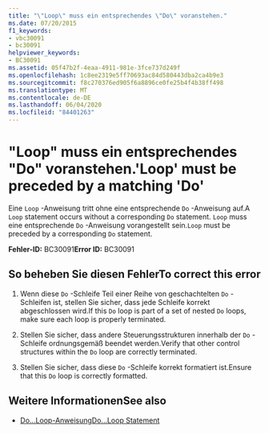 ```yaml
---
title: "\"Loop\" muss ein entsprechendes \"Do\" voranstehen."
ms.date: 07/20/2015
f1_keywords:
- vbc30091
- bc30091
helpviewer_keywords:
- BC30091
ms.assetid: 05f47b2f-4eaa-4911-981e-3fce737d249f
ms.openlocfilehash: 1c8ee2319e5ff70693ac84d580443dba2ca4b9e3
ms.sourcegitcommit: f8c270376ed905f6a8896ce0fe25b4f4b38ff498
ms.translationtype: MT
ms.contentlocale: de-DE
ms.lasthandoff: 06/04/2020
ms.locfileid: "84401263"
---
```

# <a name="loop-must-be-preceded-by-a-matching-do"></a><span data-ttu-id="e05f0-102">"Loop" muss ein entsprechendes "Do" voranstehen.</span><span class="sxs-lookup"><span data-stu-id="e05f0-102">'Loop' must be preceded by a matching 'Do'</span></span>
<span data-ttu-id="e05f0-103">Eine `Loop` -Anweisung tritt ohne eine entsprechende `Do` -Anweisung auf.</span><span class="sxs-lookup"><span data-stu-id="e05f0-103">A `Loop` statement occurs without a corresponding `Do` statement.</span></span> <span data-ttu-id="e05f0-104">`Loop` muss eine entsprechende `Do` -Anweisung vorangestellt sein.</span><span class="sxs-lookup"><span data-stu-id="e05f0-104">`Loop` must be preceded by a corresponding `Do` statement.</span></span>  
  
 <span data-ttu-id="e05f0-105">**Fehler-ID:** BC30091</span><span class="sxs-lookup"><span data-stu-id="e05f0-105">**Error ID:** BC30091</span></span>  
  
## <a name="to-correct-this-error"></a><span data-ttu-id="e05f0-106">So beheben Sie diesen Fehler</span><span class="sxs-lookup"><span data-stu-id="e05f0-106">To correct this error</span></span>  
  
1. <span data-ttu-id="e05f0-107">Wenn diese `Do` -Schleife Teil einer Reihe von geschachtelten `Do` -Schleifen ist, stellen Sie sicher, dass jede Schleife korrekt abgeschlossen wird.</span><span class="sxs-lookup"><span data-stu-id="e05f0-107">If this `Do` loop is part of a set of nested `Do` loops, make sure each loop is properly terminated.</span></span>  
  
2. <span data-ttu-id="e05f0-108">Stellen Sie sicher, dass andere Steuerungsstrukturen innerhalb der `Do` -Schleife ordnungsgemäß beendet werden.</span><span class="sxs-lookup"><span data-stu-id="e05f0-108">Verify that other control structures within the `Do` loop are correctly terminated.</span></span>  
  
3. <span data-ttu-id="e05f0-109">Stellen Sie sicher, dass diese `Do` -Schleife korrekt formatiert ist.</span><span class="sxs-lookup"><span data-stu-id="e05f0-109">Ensure that this `Do` loop is correctly formatted.</span></span>  
  
## <a name="see-also"></a><span data-ttu-id="e05f0-110">Weitere Informationen</span><span class="sxs-lookup"><span data-stu-id="e05f0-110">See also</span></span>

- [<span data-ttu-id="e05f0-111">Do...Loop-Anweisung</span><span class="sxs-lookup"><span data-stu-id="e05f0-111">Do...Loop Statement</span></span>](../language-reference/statements/do-loop-statement.md)
